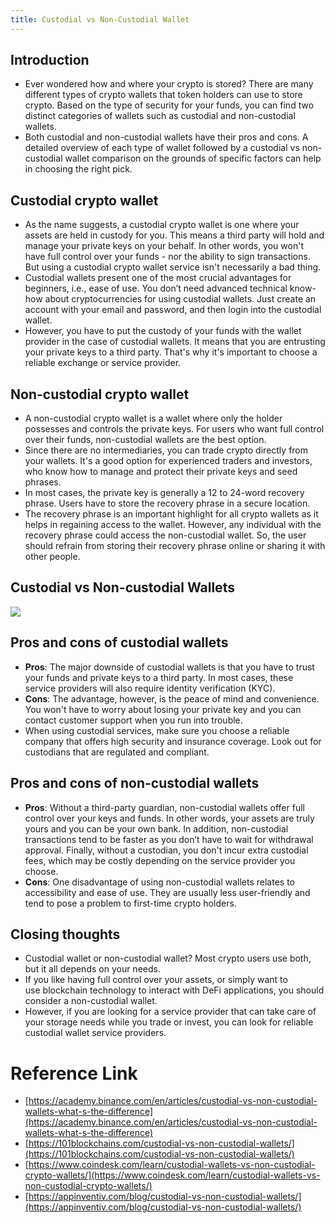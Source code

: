 ```yaml
---
title: Custodial vs Non-Custodial Wallet
---
```


<head>
  <title>Crypto Wallet</title>
  <meta
    name="description"
    content="Custodial Wallet"
  />
  <style>{`
    :root {
      --doc-item-container-width: 60rem;
    }
  `}</style>
</head>

## Introduction

-   Ever wondered how and where your crypto is stored? There are many different types of crypto wallets that token holders can use to store crypto. Based on the type of security for your funds, you can find two distinct categories of wallets such as custodial and non-custodial wallets.
-   Both custodial and non-custodial wallets have their pros and cons. A detailed overview of each type of wallet followed by a custodial vs non-custodial wallet comparison on the grounds of specific factors can help in choosing the right pick.

## Custodial crypto wallet

-   As the name suggests, a custodial crypto wallet is one where your assets are held in custody for you. This means a third party will hold and manage your private keys on your behalf. In other words, you won't have full control over your funds - nor the ability to sign transactions. But using a custodial crypto wallet service isn't necessarily a bad thing.
-   Custodial wallets present one of the most crucial advantages for beginners, i.e., ease of use. You don’t need advanced technical know-how about cryptocurrencies for using custodial wallets. Just create an account with your email and password, and then login into the custodial wallet.
-   However, you have to put the custody of your funds with the wallet provider in the case of custodial wallets. It means that you are entrusting your private keys to a third party. That's why it's important to choose a reliable exchange or service provider.

## Non-custodial crypto wallet

-   A non-custodial crypto wallet is a wallet where only the holder possesses and controls the private keys. For users who want full control over their funds, non-custodial wallets are the best option.
-   Since there are no intermediaries, you can trade crypto directly from your wallets. It's a good option for experienced traders and investors, who know how to manage and protect their private keys and seed phrases.
-   In most cases, the private key is generally a 12 to 24-word recovery phrase. Users have to store the recovery phrase in a secure location.
-   The recovery phrase is an important highlight for all crypto wallets as it helps in regaining access to the wallet. However, any individual with the recovery phrase could access the non-custodial wallet. So, the user should refrain from storing their recovery phrase online or sharing it with other people.

## Custodial vs Non-custodial Wallets

![](../../../resources/wallet/custodial-vs-nonCustodial.png)

## Pros and cons of custodial wallets

-   **Pros**: The major downside of custodial wallets is that you have to trust your funds and private keys to a third party. In most cases, these service providers will also require identity verification (KYC).
-   **Cons**: The advantage, however, is the peace of mind and convenience. You won't have to worry about losing your private key and you can contact customer support when you run into trouble.
-   When using custodial services, make sure you choose a reliable company that offers high security and insurance coverage. Look out for custodians that are regulated and compliant.

## Pros and cons of non-custodial wallets

-   **Pros**: Without a third-party guardian, non-custodial wallets offer full control over your keys and funds. In other words, your assets are truly yours and you can be your own bank. In addition, non-custodial transactions tend to be faster as you don’t have to wait for withdrawal approval. Finally, without a custodian, you don't incur extra custodial fees, which may be costly depending on the service provider you choose.
-   **Cons**: One disadvantage of using non-custodial wallets relates to accessibility and ease of use. They are usually less user-friendly and tend to pose a problem to first-time crypto holders.

## Closing thoughts

-   Custodial wallet or non-custodial wallet? Most crypto users use both, but it all depends on your needs.
-   If you like having full control over your assets, or simply want to use blockchain technology to interact with DeFi applications, you should consider a non-custodial wallet.
-   However, if you are looking for a service provider that can take care of your storage needs while you trade or invest, you can look for reliable custodial wallet service providers.

# Reference Link

-   [https://academy.binance.com/en/articles/custodial-vs-non-custodial-wallets-what-s-the-difference](https://academy.binance.com/en/articles/custodial-vs-non-custodial-wallets-what-s-the-difference)
-   [https://101blockchains.com/custodial-vs-non-custodial-wallets/](https://101blockchains.com/custodial-vs-non-custodial-wallets/)
-   [https://www.coindesk.com/learn/custodial-wallets-vs-non-custodial-crypto-wallets/](https://www.coindesk.com/learn/custodial-wallets-vs-non-custodial-crypto-wallets/)
-   [https://appinventiv.com/blog/custodial-vs-non-custodial-wallets/](https://appinventiv.com/blog/custodial-vs-non-custodial-wallets/)
